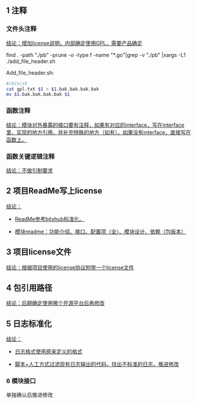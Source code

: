 ## 1 注释

### 文件头注释

<u>结论：增加license说明，内部确定使用GPL，需要产品确定</u>

find . -path "./pb" -prune -o -type f -name "*.go"|grep -v "./pb" |xargs -L1 ./add_file_header.sh

Add_file_header.sh: 

```sh
#/bin/sh
cat gpl.txt $1 > $1.bak.bak.bak.bak
mv $1.bak.bak.bak.bak $1
```



### 函数注释

<u>结论：模块对外暴露的接口要有注释，如果有对应的interface，写在interface里，实现的地方引用，并补充特殊的地方（如有）。如果没有interface，直接写在函数上。</u>

### 函数关键逻辑注释

<u>结论：不做引制要求</u>

## 2 项目ReadMe写上license

<u>结论：</u>

- <u>ReadMe参考bitxhub标准化。</u>

- <u>模块readme：功能介绍、接口、配置项（全）、模块设计、依赖（包版本）</u>

## 3 项目license文件

<u>结论：根据项目使用的license协议附带一个license文件</u>

## 4 包引用路径

<u>结论：后期确定使用哪个开源平台后再修改</u>

## 5 日志标准化

<u>结论：</u>

- <u>日志格式使用原来定义的格式</u>

- <u>脚本+人工方式过滤现有日志输出的代码，找出不标准的日志，推进修改</u>

### 6 模块接口

单独确认后推进修改

